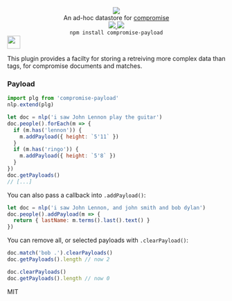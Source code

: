 <div align="center">
  <img src="https://cloud.githubusercontent.com/assets/399657/23590290/ede73772-01aa-11e7-8915-181ef21027bc.png" />

  <div>An ad-hoc datastore for <a href="https://github.com/spencermountain/compromise/">compromise</a></div>

  <!-- npm version -->
  <a href="https://npmjs.org/package/compromise-payload">
    <img src="https://img.shields.io/npm/v/compromise-payload.svg?style=flat-square" />
  </a>
  
  <!-- file size -->
  <a href="https://unpkg.com/compromise-payload/builds/compromise-payload.min.js">
    <img src="https://badge-size.herokuapp.com/spencermountain/compromise/master/plugins/plugin-payload/builds/compromise-payload.min.js" />
  </a>

  <div align="center">
    <code>npm install compromise-payload</code>
  </div>
</div>

<!-- spacer -->
<img height="30px" src="https://user-images.githubusercontent.com/399657/68221862-17ceb980-ffb8-11e9-87d4-7b30b6488f16.png"/>

This plugin provides a facilty for storing a retreiving more complex data than tags, for compromise documents and matches.

### Payload

```js
import plg from 'compromise-payload'
nlp.extend(plg)

let doc = nlp('i saw John Lennon play the guitar')
doc.people().forEach(m => {
  if (m.has('lennon')) {
    m.addPayload({ height: `5'11` })
  }
  if (m.has('ringo')) {
    m.addPayload({ height: `5'8` })
  }
})
doc.getPayloads()
// [...]
```

You can also pass a callback into `.addPayload()`:

```js
let doc = nlp('i saw John Lennon, and john smith and bob dylan')
doc.people().addPayload(m => {
  return { lastName: m.terms().last().text() }
})
```

You can remove all, or selected payloads with `.clearPayload()`:

```js
doc.match('bob .').clearPayloads()
doc.getPayloads().length // now 2

doc.clearPayloads()
doc.getPayloads().length // now 0
```

MIT
